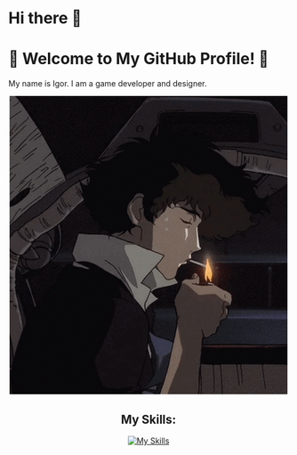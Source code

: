 # Hi there 👋  
# 🌟 Welcome to My GitHub Profile! 🌟  
My name is Igor. I am a game developer and designer.  

<div align="center">
  <img src="./smoke.gif" alt="smoke" />
</div>

## <div align="center">My Skills:</div>  
<div align="center">
  <a href="https://skillicons.dev">
    <img src="https://skillicons.dev/icons?i=arch,blender,discord,godot,github&perline=5" alt="My Skills" />
  </a>
</div>
